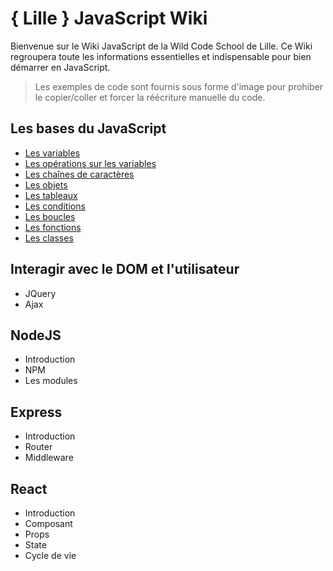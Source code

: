 # { Lille } JavaScript Wiki

Bienvenue sur le Wiki JavaScript de la Wild Code School de Lille. Ce Wiki regroupera toute les informations essentielles et indispensable pour bien démarrer en JavaScript.

> Les exemples de code sont fournis sous forme d'image pour prohiber le copier/coller et forcer la réécriture manuelle du code.

## Les bases du JavaScript

* [Les variables](./basics/Les_Variables.md)
* [Les opérations sur les variables](https://github.com/TresorDeKelloggS/Lille_JavaScript_Wiki/blob/master/md/basics/Les_operations_sur_les_variables.md)
* [Les chaînes de caractères](https://github.com/TresorDeKelloggS/Lille_JavaScript_Wiki/blob/master/md/basics/Les_chaines_de_characteres.md)
* [Les objets](https://github.com/TresorDeKelloggS/Lille_JavaScript_Wiki/blob/master/md/basics/Les_objets.md)
* [Les tableaux](https://github.com/TresorDeKelloggS/Lille_JavaScript_Wiki/blob/master/md/basics/Les_tableaux.md)
* [Les conditions](https://github.com/TresorDeKelloggS/Lille_JavaScript_Wiki/blob/master/md/basics/Les_conditions.md)
* [Les boucles](https://github.com/TresorDeKelloggS/Lille_JavaScript_Wiki/blob/master/md/basics/Les_boucles.md)
* [Les fonctions](https://github.com/TresorDeKelloggS/Lille_JavaScript_Wiki/blob/master/md/basics/Les_fonctions.md)
* [Les classes](https://github.com/TresorDeKelloggS/Lille_JavaScript_Wiki/blob/master/md/basics/Les_classes.md)

## Interagir avec le DOM et l'utilisateur

* JQuery
* Ajax

## NodeJS

* Introduction
* NPM
* Les modules

## Express

* Introduction
* Router
* Middleware

## React

* Introduction
* Composant
* Props
* State
* Cycle de vie
